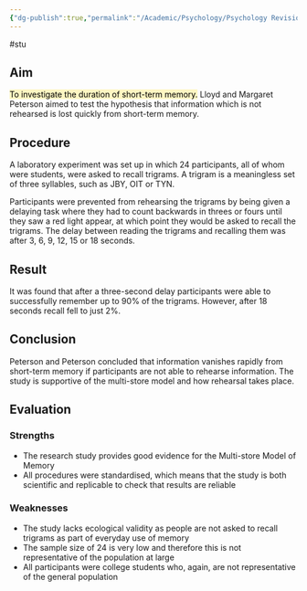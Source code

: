 ```yaml
---
{"dg-publish":true,"permalink":"/Academic/Psychology/Psychology Revision/Study/Peterson and Peterson/"}
---
```


#stu 
## Aim
<mark style="background: #FFF3A3A6;">To investigate the duration of short-term memory.</mark>
Lloyd and Margaret Peterson aimed to test the hypothesis that information which is not rehearsed is lost quickly from short-term memory.

## Procedure 
A laboratory experiment was set up in which 24 participants, all of whom were students, were asked to recall trigrams. A trigram is a meaningless set of three syllables, such as JBY, OIT or TYN.

Participants were prevented from rehearsing the trigrams by being given a delaying task where they had to count backwards in threes or fours until they saw a red light appear, at which point they would be asked to recall the trigrams. The delay between reading the trigrams and recalling them was after 3, 6, 9, 12, 15 or 18 seconds.

## Result
It was found that after a three-second delay participants were able to successfully remember up to 90% of the trigrams. However, after 18 seconds recall fell to just 2%.

## Conclusion
Peterson and Peterson concluded that information vanishes rapidly from short-term memory if participants are not able to rehearse information. The study is supportive of the multi-store model and how rehearsal takes place.

## Evaluation
### Strengths
-   The research study provides good evidence for the Multi-store Model of Memory
-   All procedures were standardised, which means that the study is both scientific and replicable to check that results are reliable
### Weaknesses
-   The study lacks ecological validity as people are not asked to recall trigrams as part of everyday use of memory
-   The sample size of 24 is very low and therefore this is not representative of the population at large
-   All participants were college students who, again, are not representative of the general population